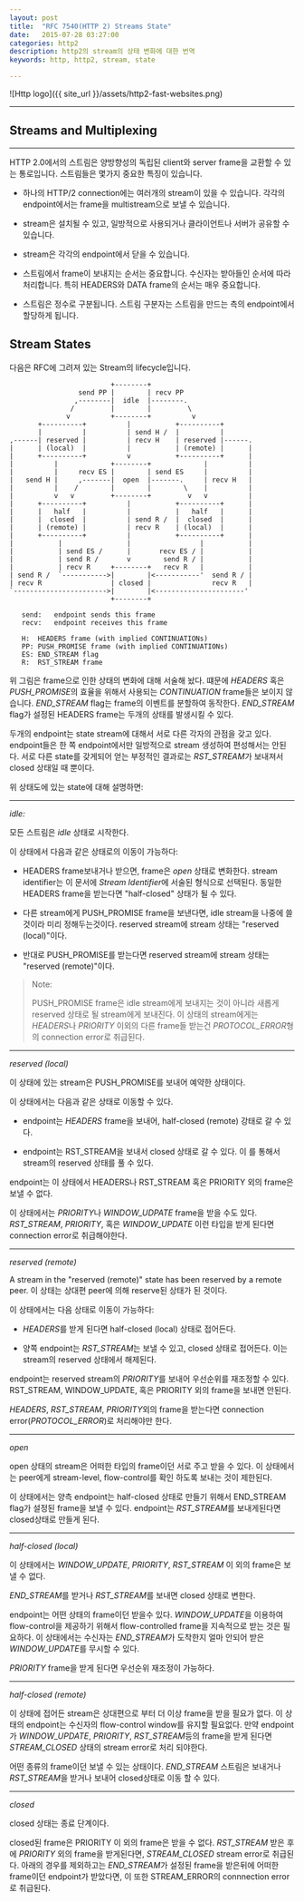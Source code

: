```yaml
---
layout: post
title:  "RFC 7540(HTTP 2) Streams State"
date:   2015-07-28 03:27:00
categories: http2
description: http2의 stream의 상태 변화에 대한 번역
keywords: http, http2, stream, state

---
```


![Http logo]({{ site_url }}/assets/http2-fast-websites.png)

---

## Streams and Multiplexing

---
HTTP 2.0에서의 스트림은 양방향성의 독립된 client와 server frame을 교환할 수 있는 통로입니다.
스트림들은 몇가지 중요한 특징이 있습니다.

- 하나의 HTTP/2 connection에는 여러개의 stream이 있을 수 있습니다. 각각의 endpoint에서는 frame을 multistream으로 보낼 수 있습니다.

- stream은 설치될 수 있고, 일방적으로 사용되거나 클라이언트나 서버가 공유할 수 있습니다.

- stream은 각각의 endpoint에서 닫을 수 있습니다.

- 스트림에서 frame이 보내지는 순서는 중요합니다. 수신자는 받아들인 순서에 따라 처리합니다. 특히 HEADERS와 DATA frame의 순서는 매우 중요합니다.

- 스트림은 정수로 구분됩니다. 스트림 구분자는 스트림을 만드는 측의 endpoint에서 할당하게 됩니다.

## Stream States

다음은 RFC에 그려져 있는 Stream의 lifecycle입니다.

            
                             +--------+
                     send PP |        | recv PP
                    ,--------|  idle  |--------.
                   /         |        |         \
                  v          +--------+          v
           +----------+          |           +----------+
           |          |          | send H /  |          |
    ,------| reserved |          | recv H    | reserved |------.
    |      | (local)  |          |           | (remote) |      |
    |      +----------+          v           +----------+      |
    |          |             +--------+             |          |
    |          |     recv ES |        | send ES     |          |
    |   send H |     ,-------|  open  |-------.     | recv H   |
    |          |    /        |        |        \    |          |
    |          v   v         +--------+         v   v          |
    |      +----------+          |           +----------+      |
    |      |   half   |          |           |   half   |      |
    |      |  closed  |          | send R /  |  closed  |      |
    |      | (remote) |          | recv R    | (local)  |      |
    |      +----------+          |           +----------+      |
    |           |                |                 |           |
    |           | send ES /      |       recv ES / |           |
    |           | send R /       v        send R / |           |
    |           | recv R     +--------+   recv R   |           |
    | send R /  `----------->|        |<-----------'  send R / |
    | recv R                 | closed |               recv R   |
    `----------------------->|        |<----------------------'
                             +--------+

       send:   endpoint sends this frame
       recv:   endpoint receives this frame

       H:  HEADERS frame (with implied CONTINUATIONs)
       PP: PUSH_PROMISE frame (with implied CONTINUATIONs)
       ES: END_STREAM flag
       R:  RST_STREAM frame

          
위 그림은 frame으로 인한 상태의 변화에 대해 서술해 놨다. 떄문에 *HEADERS* 혹은 *PUSH_PROMISE*의 효율을 위해서 사용되는 *CONTINUATION* frame들은 보이지 않습니다. *END_STREAM* flag는 frame의 이벤트를 분할하여 동작한다. *END_STREAM* flag가 설정된 HEADERS frame는 두개의 상태를 발생시킬 수 있다.

두개의 endpoint는 state stream에 대해서 서로 다른 각자의 관점을 갖고 있다. endpoint들은 한 쪽 endpoint에서만 일방적으로 stream 생성하여 편성해서는 안된다. 서로 다른 state를 갖게되어 얻는 부정적인 결과로는 *RST_STREAM*가 보내져서 closed 상태일 때 뿐이다.

위 상태도에 있는 state에 대해 설명하면:

---

*idle:*

모든 스트림은 *idle* 상태로 시작한다.

이 상태에서 다음과 같은 상태로의 이동이 가능하다:

- HEADERS frame보내거나 받으면, frame은 *open* 상태로 변화한다. stream identifier는 이 문서에 *Stream Identifier*에 서술된 형식으로 선택된다. 동일한 HEADERS frame을 받는다면 "half-closed" 상태가 될 수 있다. 

- 다른 stream에게 PUSH_PROMISE frame을 보낸다면, idle stream을 나중에 쓸 것이라 미리 정해두는것이다. reserved stream에 stream 상태는 "reserved (local)"이다.

- 반대로 PUSH_PROMISE를 받는다면 reserved stream에 stream 상태는 "reserved (remote)"이다.

> Note:
>
> PUSH_PROMISE frame은 idle stream에게 보내지는 것이 아니라 새롭게 reserved 상태로 될 stream에게 보내진다. 
> 이 상태의 stream에게는 *HEADERS*나 *PRIORITY* 이외의 다른 frame들 받는건 *PROTOCOL_ERROR*형의 connection error로 취급된다.

---

*reserved (local)*

이 상태에 있는 stream은 PUSH_PROMISE를 보내어 예약한 상태이다.

이 상태에서는 다음과 같은 상태로 이동할 수 있다.

- endpoint는 *HEADERS* frame을 보내어, half-closed (remote) 강태로 갈 수 있다. 

- endpoint는 RST_STREAM을 보내서 closed 상태로 갈 수 있다. 이 를 통해서 stream의 reserved 상태를 풀 수 있다.

endpoint는 이 상태에서 HEADERS나 RST_STREAM 혹은 PRIORITY 외의 frame은 보낼 수 없다.

이 상태에서는 *PRIORITY*나 *WINDOW_UDPATE* frame을 받을 수도 있다. *RST_STREAM*, *PRIORITY*, 혹은 *WINDOW_UPDATE* 이런 타입을 받게 된다면 connection error로 취급해야한다.

---

*reserved (remote)*

A stream in the "reserved (remote)" state has been reserved by a remote peer.
이 상태는 상대편 peer에 의해 reserve된 상태가 된 것이다.

이 상태에서는 다음 상태로 이동이 가능하다:

- *HEADERS*를 받게 된다면 half-closed (local) 상태로 접어든다.

- 양쪽 endpoint는 *RST_STREAM*는 보낼 수 있고, closed 상태로 접어든다. 이는 stream의 reserved 상태에서 해제된다.

endpoint는 reserved stream의 *PRIORITY*를 보내어 우선순위를 재조정할 수 있다. RST_STREAM, WINDOW_UPDATE, 혹은 PRIORITY 외의 frame을 보내면 안된다.

*HEADERS*, *RST_STREAM*, *PRIORITY*외의 frame을 받는다면 connection error(*PROTOCOL_ERROR*)로 처리해야만 한다.

---

*open*

open 상태의 stream은 어떠한 타입의 frame이던 서로 주고 받을 수 있다. 이 상태에서는 peer에게 stream-level, flow-control를 확인 하도록 보내는 것이 제한된다.

이 상태에서는 양측 endpoint는 half-closed 상태로 만들기 위해서 END_STREAM flag가 설정된 frame을 보낼 수 있다. endpoint는 
*RST_STREAM*를 보내게된다면 closed상태로 만들게 된다.

---

*half-closed (local)*

이 상태에서는 *WINDOW_UPDATE*, *PRIORITY*, *RST_STREAM* 이 외의 frame은 보낼 수 없다.

*END_STREAM*를 받거나 *RST_STREAM*를 보내면 closed 상태로 변한다.

endpoint는 어떤 상태의 frame이던 받을수 있다. *WINDOW_UPDATE*을 이용하여 flow-control을 제공하기 위해서 flow-controlled frame을 지속적으로 받는 것은 필요하다. 이 상태에서는 수신자는 *END_STREAM*가 도착한지 얼마 안되어 받은 *WINDOW_UPDATE*를 무시할 수 있다.

*PRIORITY* frame을 받게 된다면 우선순위 재조정이 가능하다.

---

*half-closed (remote)*

이 상태에 접어든 stream은 상대편으로 부터 더 이상 frame을 받을 필요가 없다. 이 상태의 endpoint는 수신자의 flow-control window를 유지할 필요없다. 
만약 endpoint가 *WINDOW_UPDATE*, *PRIORITY*, *RST_STREAM*등의 frame을 받게 된다면 *STREAM_CLOSED* 상태의 stream error로 처리 되야한다.

어떤 종류의 frame이던 보낼 수 있는 상태이다.
*END_STREAM* 스트림은 보내거나 *RST_STREAM*을 받거나 보내어 closed상태로 이동 할 수 있다.
<!--In this state, the endpoint continues to observe advertised stream-level flow-control limits (Section 5.2).-->

---

*closed*

closed 상태는 종료 단계이다.

closed된 frame은 PRIORITY 이 외의 frame은 받을 수 없다. *RST_STREAM* 받은 후에 *PRIORITY* 외의 frame을 받게된다면, *STREAM_CLOSED* stream error로 취급된다. 
아래의 경우를 제외하고는 *END_STREAM*가 설정된 frame을 받은뒤에 어떠한 frame이던 endpoint가 받았다면, 이 또한 STREAM_ERROR의 connnection error로 취급된다.

<!--
- WINDOW_UPDATE, RST_STREAM frames들은 이 상태에서 받을 수 있다. 

WINDOW_UPDATE, RST_STREAM frames can be received in this state for a short period after a DATA or HEADERS frame containing an END_STREAM flag is sent. Until the remote peer receives and processes RST_STREAM or the frame bearing the END_STREAM flag, it might send frames of these types. Endpoints MUST ignore WINDOW_UPDATE or RST_STREAM frames received in this state, though endpoints MAY choose to treat frames that arrive a significant time after sending END_STREAM as a connection error (Section 5.4.1) of type PROTOCOL_ERROR.

PRIORITY frames can be sent on closed streams to prioritize streams that are dependent on the closed stream. Endpoints SHOULD process PRIORITY frames, though they can be ignored if the stream has been removed from the dependency tree (see Section 5.3.4).

If this state is reached as a result of sending a RST_STREAM frame, the peer that receives the RST_STREAM might have already sent — or enqueued for sending — frames on the stream that cannot be withdrawn. An endpoint MUST ignore frames that it receives on closed streams after it has sent a RST_STREAM frame. An endpoint MAY choose to limit the period over which it ignores frames and treat frames that arrive after this time as being in error.

Flow-controlled frames (i.e., DATA) received after sending RST_STREAM are counted toward the connection flow-control window. Even though these frames might be ignored, because they are sent before the sender receives the RST_STREAM, the sender will consider the frames to count against the flow-control window.

An endpoint might receive a PUSH_PROMISE frame after it sends RST_STREAM. PUSH_PROMISE causes a stream to become "reserved" even if the associated stream has been reset. Therefore, a RST_STREAM is needed to close an unwanted promised stream.

In the absence of more specific guidance elsewhere in this document, implementations SHOULD treat the receipt of a frame that is not expressly permitted in the description of a state as a connection error (Section 5.4.1) of type PROTOCOL_ERROR. Note that PRIORITY can be sent and received in any stream state. Frames of unknown types are ignored.

An example of the state transitions for an HTTP request/response exchange can be found in Section 8.1. An example of the state transitions for server push can be found in Sections 8.2.1 and 8.2.2.
-->

